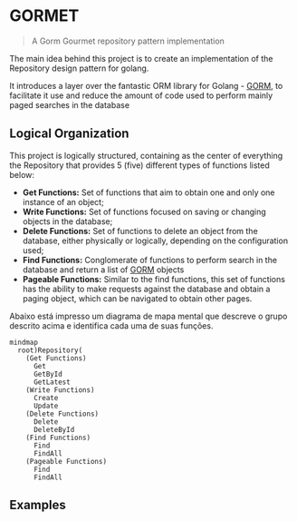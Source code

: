 # GORMET

> A Gorm Gourmet repository pattern implementation

The main idea behind this project is to create an implementation of the Repository design pattern for golang. 

It introduces a layer over the fantastic ORM library for Golang - [GORM](http://gorm.io), to facilitate it use and reduce the amount of code used to perform mainly paged searches in the database

## Logical Organization

This project is logically structured, containing as the center of everything the Repository that provides 5 (five) different types of functions listed below:

* __Get Functions:__ Set of functions that aim to obtain one and only one instance of an object;
* __Write Functions:__ Set of functions focused on saving or changing objects in the database;
* __Delete Functions:__ Set of functions to delete an object from the database, either physically or logically, depending on the configuration used;
* __Find Functions:__ Conglomerate of functions to perform search in the database and return a list of [GORM](http://gorm.io) objects
* __Pageable Functions:__ Similar to the find functions, this set of functions has the ability to make requests against the database and obtain a paging object, which can be navigated to obtain other pages.

Abaixo está impresso um diagrama de mapa mental que descreve o grupo descrito acima e identifica cada uma de suas funções.

```mermaid
mindmap
  root)Repository(
    (Get Functions)
      Get
      GetById
      GetLatest
    (Write Functions)
      Create
      Update
    (Delete Functions)
      Delete
      DeleteById
    (Find Functions)
      Find
      FindAll
    (Pageable Functions)
      Find
      FindAll

```





## Examples
